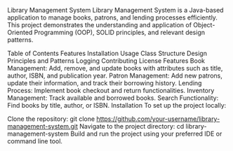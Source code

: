 Library Management System
Library Management System is a Java-based application to manage books, patrons, and lending processes efficiently. This project demonstrates the understanding and application of Object-Oriented Programming (OOP), SOLID principles, and relevant design patterns.

Table of Contents
Features
Installation
Usage
Class Structure
Design Principles and Patterns
Logging
Contributing
License
Features
Book Management: Add, remove, and update books with attributes such as title, author, ISBN, and publication year.
Patron Management: Add new patrons, update their information, and track their borrowing history.
Lending Process: Implement book checkout and return functionalities.
Inventory Management: Track available and borrowed books.
Search Functionality: Find books by title, author, or ISBN.
Installation
To set up the project locally:

Clone the repository:
git clone https://github.com/your-username/library-management-system.git
Navigate to the project directory:
cd library-management-system
Build and run the project using your preferred IDE or command line tool.
